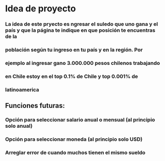 # Idea de proyecto

### La idea de este pryecto es ngresar el suledo que uno gana y el país y que la página te indique en que posición te encuentras de la
### población según tu ingreso en tu país y en la región. Por
### ejemplo al ingresar gano 3.000.000 pesos chilenos trabajando
### en Chile estoy en el top 0.1% de Chile y top 0.001% de
### latinoamerica


## Funciones futuras:

### Opción para seleccionar salario anual o mensual (al principio solo anual)

### Opción para seleccionar moneda (al principio solo USD)

### Arreglar error de cuando muchos tienen el mismo sueldo